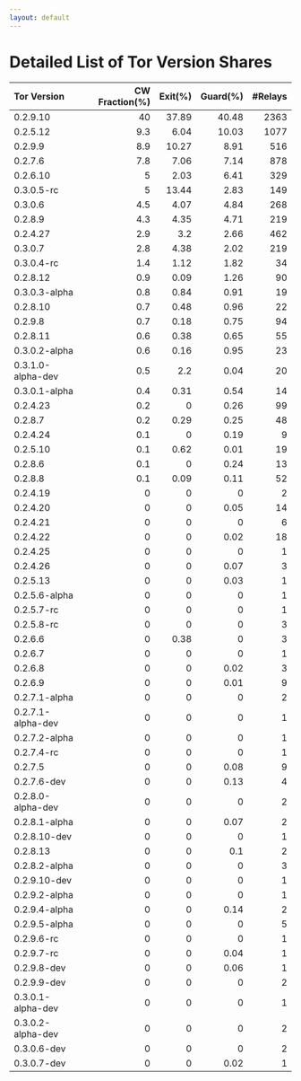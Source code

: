 ```yaml
---
layout: default
---
```



# Detailed List of Tor Version Shares

| Tor Version       |   CW Fraction(%) |   Exit(%) |   Guard(%) |   #Relays |
|:------------------|-----------------:|----------:|-----------:|----------:|
| 0.2.9.10          |             40   |     37.89 |      40.48 |      2363 |
| 0.2.5.12          |              9.3 |      6.04 |      10.03 |      1077 |
| 0.2.9.9           |              8.9 |     10.27 |       8.91 |       516 |
| 0.2.7.6           |              7.8 |      7.06 |       7.14 |       878 |
| 0.2.6.10          |              5   |      2.03 |       6.41 |       329 |
| 0.3.0.5-rc        |              5   |     13.44 |       2.83 |       149 |
| 0.3.0.6           |              4.5 |      4.07 |       4.84 |       268 |
| 0.2.8.9           |              4.3 |      4.35 |       4.71 |       219 |
| 0.2.4.27          |              2.9 |      3.2  |       2.66 |       462 |
| 0.3.0.7           |              2.8 |      4.38 |       2.02 |       219 |
| 0.3.0.4-rc        |              1.4 |      1.12 |       1.82 |        34 |
| 0.2.8.12          |              0.9 |      0.09 |       1.26 |        90 |
| 0.3.0.3-alpha     |              0.8 |      0.84 |       0.91 |        19 |
| 0.2.8.10          |              0.7 |      0.48 |       0.96 |        22 |
| 0.2.9.8           |              0.7 |      0.18 |       0.75 |        94 |
| 0.2.8.11          |              0.6 |      0.38 |       0.65 |        55 |
| 0.3.0.2-alpha     |              0.6 |      0.16 |       0.95 |        23 |
| 0.3.1.0-alpha-dev |              0.5 |      2.2  |       0.04 |        20 |
| 0.3.0.1-alpha     |              0.4 |      0.31 |       0.54 |        14 |
| 0.2.4.23          |              0.2 |      0    |       0.26 |        99 |
| 0.2.8.7           |              0.2 |      0.29 |       0.25 |        48 |
| 0.2.4.24          |              0.1 |      0    |       0.19 |         9 |
| 0.2.5.10          |              0.1 |      0.62 |       0.01 |        19 |
| 0.2.8.6           |              0.1 |      0    |       0.24 |        13 |
| 0.2.8.8           |              0.1 |      0.09 |       0.11 |        52 |
| 0.2.4.19          |              0   |      0    |       0    |         2 |
| 0.2.4.20          |              0   |      0    |       0.05 |        14 |
| 0.2.4.21          |              0   |      0    |       0    |         6 |
| 0.2.4.22          |              0   |      0    |       0.02 |        18 |
| 0.2.4.25          |              0   |      0    |       0    |         1 |
| 0.2.4.26          |              0   |      0    |       0.07 |         3 |
| 0.2.5.13          |              0   |      0    |       0.03 |         1 |
| 0.2.5.6-alpha     |              0   |      0    |       0    |         1 |
| 0.2.5.7-rc        |              0   |      0    |       0    |         1 |
| 0.2.5.8-rc        |              0   |      0    |       0    |         3 |
| 0.2.6.6           |              0   |      0.38 |       0    |         3 |
| 0.2.6.7           |              0   |      0    |       0    |         1 |
| 0.2.6.8           |              0   |      0    |       0.02 |         3 |
| 0.2.6.9           |              0   |      0    |       0.01 |         9 |
| 0.2.7.1-alpha     |              0   |      0    |       0    |         2 |
| 0.2.7.1-alpha-dev |              0   |      0    |       0    |         1 |
| 0.2.7.2-alpha     |              0   |      0    |       0    |         1 |
| 0.2.7.4-rc        |              0   |      0    |       0    |         1 |
| 0.2.7.5           |              0   |      0    |       0.08 |         9 |
| 0.2.7.6-dev       |              0   |      0    |       0.13 |         4 |
| 0.2.8.0-alpha-dev |              0   |      0    |       0    |         2 |
| 0.2.8.1-alpha     |              0   |      0    |       0.07 |         2 |
| 0.2.8.10-dev      |              0   |      0    |       0    |         1 |
| 0.2.8.13          |              0   |      0    |       0.1  |         2 |
| 0.2.8.2-alpha     |              0   |      0    |       0    |         3 |
| 0.2.9.10-dev      |              0   |      0    |       0    |         1 |
| 0.2.9.2-alpha     |              0   |      0    |       0    |         1 |
| 0.2.9.4-alpha     |              0   |      0    |       0.14 |         2 |
| 0.2.9.5-alpha     |              0   |      0    |       0    |         5 |
| 0.2.9.6-rc        |              0   |      0    |       0    |         1 |
| 0.2.9.7-rc        |              0   |      0    |       0.04 |         1 |
| 0.2.9.8-dev       |              0   |      0    |       0.06 |         1 |
| 0.2.9.9-dev       |              0   |      0    |       0    |         2 |
| 0.3.0.1-alpha-dev |              0   |      0    |       0    |         1 |
| 0.3.0.2-alpha-dev |              0   |      0    |       0    |         2 |
| 0.3.0.6-dev       |              0   |      0    |       0    |         2 |
| 0.3.0.7-dev       |              0   |      0    |       0.02 |         1 |